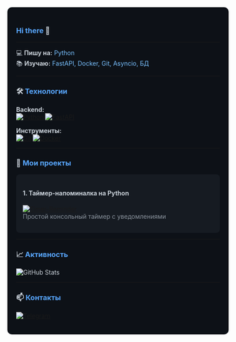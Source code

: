 <div style="background-color: #0d1117; color: #c9d1d9; padding: 20px; border-radius: 10px;">

### <span style="color: #58a6ff">Hi there</span> 👋

---

💻 **Пишу на:** <span style="color: #79c0ff">Python</span>  
📚 **Изучаю:** <span style="color: #79c0ff">FastAPI, Docker, Git, Asyncio, БД</span>

---

### 🛠️ <span style="color: #58a6ff">Технологии</span>  

**Backend:**  
[![Python](https://img.shields.io/badge/Python-3776AB?style=for-the-badge&logo=python&logoColor=white&labelColor=161b22)](https://python.org)
[![FastAPI](https://img.shields.io/badge/FastAPI-009688?style=for-the-badge&logo=fastapi&logoColor=white&labelColor=161b22)](https://fastapi.tiangolo.com)  

**Инструменты:**  
[![Git](https://img.shields.io/badge/Git-F05032?style=for-the-badge&logo=git&logoColor=white&labelColor=161b22)](https://git-scm.com)
[![Docker](https://img.shields.io/badge/Docker-2496ED?style=for-the-badge&logo=docker&logoColor=white&labelColor=161b22)](https://docker.com)

---

### 🚀 <span style="color: #58a6ff">Мои проекты</span>  

<div style="background-color: #161b22; padding: 15px; border-radius: 8px; margin: 10px 0;">

#### 1. Таймер-напоминалка на Python  
[![Timer-Reminder](https://github-readme-stats.vercel.app/api/pin/?username=whxtelyy&repo=timer-reminder&theme=dark)](https://github.com/whxtelyy/timer-reminder)  
<span style="color: #8b949e">Простой консольный таймер с уведомлениями</span>

</div>

---

### 📈 <span style="color: #58a6ff">Активность</span>  

![GitHub Stats](https://github-readme-stats.vercel.app/api?username=whxtelyy&show_icons=true&theme=dark&hide_border=true&bg_color=0d1117&title_color=58a6ff&text_color=c9d1d9&icon_color=79c0ff)  

---

### 📫 <span style="color: #58a6ff">Контакты</span>  

[![Telegram](https://img.shields.io/badge/Telegram-whxtelyy-26A5E4?style=flat-square&logo=telegram&logoColor=white&labelColor=161b22)](https://t.me/whxtelyy)

</div>
